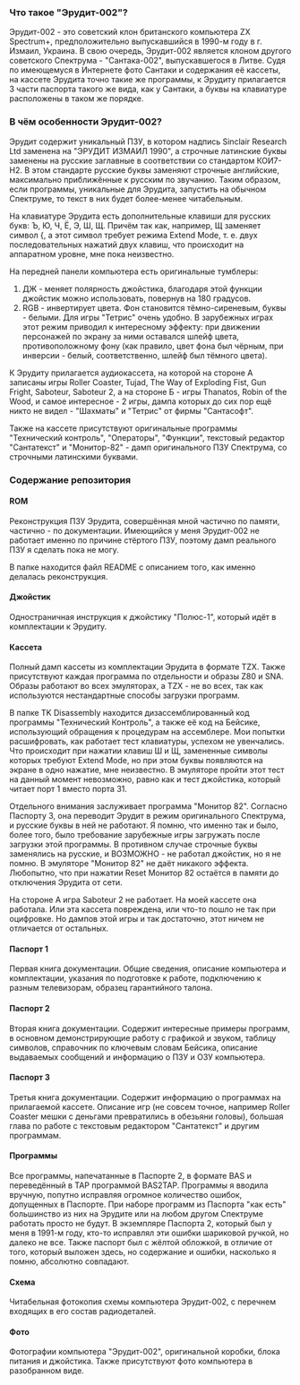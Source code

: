 ### Что такое "Эрудит-002"?

Эрудит-002 - это советский клон британского компьютера ZX Spectrum+, предположительно выпускавшийся в 1990-м году в г. Измаил, Украина. В свою очередь, Эрудит-002 является клоном другого советского Спектрума - "Сантака-002", выпускавшегося в Литве. Судя по имеющемуся в Интернете фото Сантаки и содержания её кассеты, на кассете Эрудита точно такие же программы, к Эрудиту прилагается 3 части паспорта такого же вида, как у Сантаки, а буквы на клавиатуре расположены в таком же порядке.

### В чём особенности Эрудит-002?

Эрудит содержит уникальный ПЗУ, в котором надпись Sinclair Research Ltd заменена на "ЭРУДИТ   ИЗМАИЛ    1990", а строчные латинские буквы заменены на русские заглавные в соответствии со стандартом КОИ7-Н2. В этом стандарте русские буквы заменяют строчные английские, максимально приближённые к русским по звучанию. Таким образом, если программы, уникальные для Эрудита, запустить на обычном Спектруме, то текст в них будет более-менее читабельным. 

На клавиатуре Эрудита есть дополнительные клавиши для русских букв: Ъ, Ю, Ч, Ё, Э, Ш, Щ. Причём так как, например, Щ заменяет символ {, а этот символ требует режима Extend Mode, т. е. двух последовательных нажатий двух клавиш, что происходит на аппаратном уровне, мне пока неизвестно.

На передней панели компьютера есть оригинальные тумблеры:

1. ДЖ - меняет полярность джойстика, благодаря этой функции джойстик можно использовать, повернув на 180 градусов. 
2. RGB - инвертирует цвета. Фон становится тёмно-сиреневым, буквы - белыми. Для игры "Тетрис" очень удобно. В зарубежных играх этот режим приводил к интересному эффекту: при движении персонажей по экрану за ними оставался шлейф цвета, противоположному фону (как правило, цвет фона был чёрным, при инверсии - белый, соответственно, шлейф был тёмного цвета).

К Эрудиту прилагается аудиокассета, на которой на стороне А записаны игры Roller Coaster, Tujad, The Way of Exploding Fist, Gun Fright, Saboteur, Saboteur 2, а на стороне Б - игры Thanatos, Robin of the Wood, и самое интересное - 2 игры, дампа которых до сих пор ещё никто не видел - "Шахматы" и "Тетрис" от фирмы "Сантасофт".

Также на кассете присутствуют оригинальные программы "Технический контроль", "Операторы", "Функции", текстовый редактор "Сантатекст" и "Монитор-82" - дамп оригинального ПЗУ Спектрума, со строчными латинскими буквами.

### Содержание репозитория

#### ROM

Реконструкция ПЗУ Эрудита, совершённая мной частично по памяти, частично - по документации. Имеющийся у меня Эрудит-002 не работает именно по причине стёртого ПЗУ, поэтому дамп реального ПЗУ я сделать пока не могу.

В папке находится файл README с описанием того, как именно делалась реконструкция.

#### Джойстик

Одностраничная инструкция к джойстику "Полюс-1", который идёт в комплектации к Эрудиту.

#### Кассета

Полный дамп кассеты из комплектации Эрудита в формате TZX. Также присутствуют каждая программа по отдельности и образы Z80 и SNA. Образы работают во всех эмуляторах, а TZX - не во всех, так как используются нестандартные способы загрузки программ.

В папке TK Disassembly находится дизассемблированный код программы "Технический Контроль", а также её код на Бейсике, использующий обращения к процедурам на ассемблере. Мои попытки расшифровать, как работает тест клавиатуры, успехом не увенчались. Что происходит при нажатии клавиш Ш и Щ, замененные символы которых требуют Extend Mode, но при этом буквы появляются на экране в одно нажатие, мне неизвестно. В эмуляторе пройти этот тест на данный момент невозможно, равно как и тест джойстика, который читает порт 1 вместо порта 31.

Отдельного внимания заслуживает программа "Монитор 82". Согласно Паспорту 3, она переводит Эрудит в режим оригинального Спектрума, и русские буквы в ней не работают. Я помню, что именно так и было, более того, было требование зарубежные игры загружать после загрузки этой программы. В противном случае строчные буквы заменялись на русские, и ВОЗМОЖНО - не работал джойстик, но я не помню. В эмуляторе "Монитор 82" не даёт никакого эффекта. Любопытно, что при нажатии Reset Монитор 82 остаётся в памяти до отключения Эрудита от сети.

На стороне А игра Saboteur 2 не работает. На моей кассете она работала. Или эта кассета повреждена, или что-то пошло не так при оцифровке. Но дампов этой игры и так достаточно, этот ничем не отличается от остальных.

#### Паспорт 1

Первая книга документации. Общие сведения, описание компьютера и комплектации, указания по подготовке к работе, подключению к разным телевизорам, образец гарантийного талона.

#### Паспорт 2

Вторая книга документации. Содержит интересные примеры программ, в основном демонстрирующие работу с графикой и звуком, таблицу символов, справочник по ключевым словам Бейсика, описание выдаваемых сообщений и информацию о ПЗУ и ОЗУ компьютера.

#### Паспорт 3

Третья книга документации. Содержит информацию о программах на прилагаемой кассете. Описание игр (не совсем точное, например Roller Coaster мешки с деньгами превратились в обезьяни головы), большая глава по работе с текстовым редактором "Сантатекст" и другим программам.

#### Программы

Все программы, напечатанные в Паспорте 2, в формате BAS и переведённый в TAP программой BAS2TAP. Программы я вводила вручную, попутно исправляя огромное количество ошибок, допущенных в Паспорте. При наборе программ из Паспорта "как есть" большинство из них на Эрудите или на любом другом Спектруме работать просто не будут. В экземпляре Паспорта 2, который был у меня в 1991-м году, кто-то исправлял эти ошибки шариковой ручкой, но далеко не все. Также паспорт был с жёлтой обложкой, в отличие от того, который выложен здесь, но содержание и ошибки, насколько я помню, абсолютно совпадают.

#### Схема

Читабельная фотокопия схемы компьютера Эрудит-002, с перечнем входящих в его состав радиодеталей.

#### Фото

Фотографии компьютера "Эрудит-002", оригинальной коробки, блока питания и джойстика. Также присутствуют фото компьютера в разобранном виде.